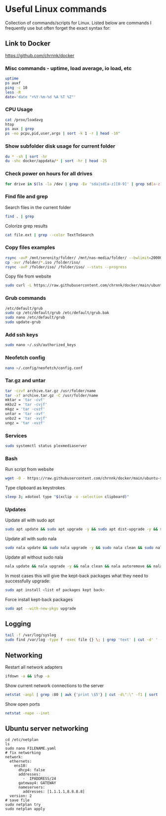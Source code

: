 # Useful Linux commands
Collection of commands/scripts for Linux. Listed below are commands I frequently use but often forget the exact syntax for:

## Link to Docker
https://github.com/chrnnk/docker

### Misc commands - uptime, load average, io load, etc
```sh
uptime
ps auxf
ping -c 10
less -R
date='date "+%Y-%m-%d %A %T %Z"'
```
### CPU Usage
```sh
cat /prox/loadavg
htop
ps aux | grep
ps -eo pcpu,pid,user,args | sort -k 1 -r | head -10"
```
### Show subfolder disk usage for current folder
```sh
du * -sh | sort -hr
du -shc docker/appdata/* | sort -hr | head -25
```
### Check power on hours for all drives
```sh
for drive in $(ls -la /dev | grep -Ev 'sda|sd[a-z][0-9]' | grep sd[a-z] | awk '{print $10}'); do hours=$(smartctl --all /dev/${drive} | grep Power_On_Hours | awk '{print $10}'); echo "Power on Hours for ${drive}: ${hours}"; echo ''; done
```
### Find file and grep
Search files in the current folder
```sh
find . | grep
```
Colorize grep results
```sh
cat file.ext | grep --color TextToSearch
```
### Copy files examples
```sh
rsync -avP /mnt/serenity/folder/ /mnt/nas-media/folder/ --bwlimit=20000
cp -avr /folder/*.iso /folder/iso/
rsync -avP /folder/iso/ /folder/iso/ --stats --progress
```
Copy file from website
```sh
sudo curl -L https://raw.githubusercontent.com/chrnnk/docker/main/ubuntu-setup/create-folders.sh -o ~/scripts/create-folders.sh
```
### Grub commands
```sh
/etc/default/grub
sudo cp /etc/default/grub /etc/default/grub.bak
sudo nano /etc/default/grub
sudo update-grub
```
### Add ssh keys
```sh
sudo nano ~/.ssh/authorized_keys
```
### Neofetch config
```sh
nano ~/.config/neofetch/config.conf
```
### Tar.gz and untar
```sh
tar -czvf archive.tar.gz /usr/folder/name
tar -xf archive.tar.gz -C /usr/folder/name
mktar = 'tar -cvf'
mkbz2 = 'tar -cvjf'
mkgz = 'tar -cvzf'
untar = 'tar -xvf'
unbz2 = 'tar -xvjf'
ungz = 'tar -xvzf'
```
### Services
```sh
sudo systemctl status plexmediaserver
```
### Bash
Run script from website
```sh
wget -O - https://raw.githubusercontent.com/chrnnk/docker/main/ubuntu-setup/create-folders.sh | bash
```
Type clipboard as keystrokes
```sh
sleep 3; xdotool type "$(xclip -o -selection clipboard)"
```
### Updates
Update all with sudo apt
```sh
sudo apt update && sudo apt upgrade -y && sudo apt dist-upgrade -y && sudo apt autoremove -y
```
Update all with sudo nala
```sh
sudo nala update && sudo nala upgrade -y && sudo nala clean && sudo nala autoremove && sudo nala autopurge
```
Update all without sudo nala
```sh
nala update && nala upgrade -y && nala clean && nala autoremove && nala autopurge
```
In most cases this will give the kept-back packages what they need to successfully upgrade:
```sh
sudo apt install <list of packages kept back>
```
Force install kept-back packages
```sh
sudo apt --with-new-pkgs upgrade
```
## Logging
```sh
tail -f /var/log/syslog
sudo find /var/log -type f -exec file {} \; | grep 'text' | cut -d' ' -f1 | sed -e's/:$//g' | grep -v '[0-9]$' | xargs tail -f
```
## Networking
Restart all network adapters
```sh
ifdown -a && ifup -a
```
Show current network connections to the server
```sh
netstat -anpl | grep :80 | awk {'print \$5'} | cut -d\":\" -f1 | sort | uniq -c | sort -n | sed -e 's/^ *//' -e 's/ *\$//'
```
Show open ports
```sh
netstat -nape --inet
```
## Ubuntu server networking
```
cd /etc/netplan
ls
sudo nano FILENAME.yaml
# fix networking
network:
  ethernets:
    ens18:
      dhcp4: false
      addresses:
        -  IPADDRESS/24
      gateway4: GATEWAY
      nameservers:
        addresses: [1.1.1.1,8.8.8.8]
  version: 2
# save file
sudo netplan try
sudo netplan apply
```
